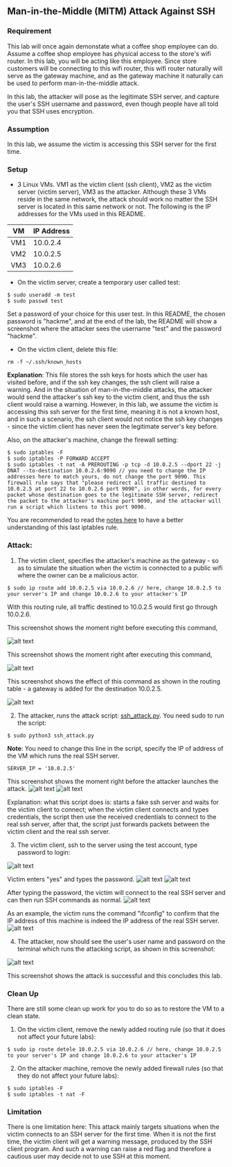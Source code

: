 ## Man-in-the-Middle (MITM) Attack Against SSH

### Requirement

This lab will once again demonstate what a coffee shop employee can do. Assume a coffee shop employee has physical access to the store's wifi router. In this lab, you will be acting like this employee. Since store customers will be connecting to this wifi router, this wifi router naturally will serve as the gateway machine, and as the gateway machine it naturally can be used to perform man-in-the-middle attack.

In this lab, the attacker will pose as the legitimate SSH server, and capture the user's SSH username and password, even though people have all told you that SSH uses encryption.

### Assumption

In this lab, we assume the victim is accessing this SSH server for the first time.

### Setup

- 3 Linux VMs. VM1 as the victim client (ssh client), VM2 as the victim server (victim server), VM3 as the attacker. Although these 3 VMs reside in the same network, the attack should work no matter the SSH server is located in this same network or not. The following is the IP addresses for the VMs used in this README.

| VM  |  IP Address  |
|-----|--------------|
| VM1 |  10.0.2.4    |
| VM2 |  10.0.2.5    |
| VM3 |  10.0.2.6    |

- On the victim server, create a temporary user called test:

```console
$ sudo useradd -m test
$ sudo passwd test
```

Set a password of your choice for this user test. In this README, the chosen password is "hackme", and at the end of the lab, the README will show a screenshot where the attacker sees the username "test" and the password "hackme".

- On the victim client, delete this file:

```console
rm -f ~/.ssh/known_hosts
```

**Explanation**: This file stores the ssh keys for hosts which the user has visited before, and if the ssh key changes, the ssh client will raise a warning. And in the situation of man-in-the-middle attacks, the attacker would send the attacker's ssh key to the victim client, and thus the ssh client would raise a warning. However, in this lab, we assume the victim is accessing this ssh server for the first time, meaning it is not a known host, and in such a scenario, the ssh client would not notice the ssh key changes - since the victim client has never seen the legitimate server's key before.

Also, on the attacker's machine, change the firewall setting:

```console
$ sudo iptables -F
$ sudo iptables -P FORWARD ACCEPT
$ sudo iptables -t nat -A PREROUTING -p tcp -d 10.0.2.5 --dport 22 -j DNAT --to-destination 10.0.2.6:9090 // you need to change the IP addresses here to match yours, do not change the port 9090. This firewall rule says that "please redirect all traffic destined to 10.0.2.5 at port 22 to 10.0.2.6 port 9090", in other words, for every packet whose destination goes to the legitimate SSH server, redirect the packet to the attacker's machine port 9090, and the attacker will run a script which listens to this port 9090.
```

You are recommended to read the [notes here](../../notes/firewall/iptables.md) to have a better understanding of this last iptables rule.

### Attack: 

1. The victim client, specifies the attacker's machine as the gateway - so as to simulate the situation when the victim is connected to a public wifi where the owner can be a malicious actor.

```console
$ sudo ip route add 10.0.2.5 via 10.0.2.6 // here, change 10.0.2.5 to your server's IP and change 10.0.2.6 to your attacker's IP
```

With this routing rule, all traffic destined to 10.0.2.5 would first go through 10.0.2.6.

This screenshot shows the moment right before executing this command, 

![alt text](lab-mitm-ssh-add-route-before-enter.png "before entering")

This screenshot shows the moment right after executing this command, 

![alt text](lab-mitm-ssh-add-route-after-enter.png "after entering")

This screenshot shows the effect of this command as shown in the routing table - a gateway is added for the destination 10.0.2.5.

![alt text](lab-mitm-ssh-routing-table.png "the routing table")

2. The attacker, runs the attack script: [ssh\_attack.py](ssh_attack.py). You need sudo to run the script:

```console
$ sudo python3 ssh_attack.py
```

**Note**: You need to change this line in the script, specify the IP of address of the VM which runs the real SSH server.

```console
SERVER_IP = '10.0.2.5'
```

This screenshot shows the moment right before the attacker launches the attack.
![alt text](lab-mitm-ssh-launch-attack-p1.png "launch attack, before enter")
![alt text](lab-mitm-ssh-launch-attack-p2.png "launch attack, after enter")

Explanation: what this script does is: starts a fake ssh server and waits for the victim client to connect; when the victim client connects and types credentials, the script then use the received credentials to connect to the real ssh server, after that, the script just forwards packets between the victim client and the real ssh server.

3. The victim client, ssh to the server using the test account, type password to login:

![alt text](lab-mitm-ssh-victim-ssh-p1.png "victim ssh connects")

Victim enters "yes" and types the password.
![alt text](lab-mitm-ssh-victim-ssh-p2.png "victim ssh connects")
![alt text](lab-mitm-ssh-victim-ssh-p3.png "victim ssh connects")

After typing the password, the victim will connect to the real SSH server and can then run SSH commands as normal.
![alt text](lab-mitm-ssh-victim-ssh-p4.png "victim ssh connects")

As an example, the victim runs the command "ifconfig" to confirm that the IP address of this machine is indeed the IP address of the real SSH server.
![alt text](lab-mitm-ssh-victim-ssh-p5.png "victim ssh connects")

4. The attacker, now should see the user's user name and password on the terminal which runs the attacking script, as shown in this screenshot:

![alt text](lab-mitm-ssh-final-success.png "lab is successful!")

This screenshot shows the attack is successful and this concludes this lab.

### Clean Up

There are still some clean up work for you to do so as to restore the VM to a clean state.

1. On the victim client, remove the newly added routing rule (so that it does not affect your future labs):

```console
$ sudo ip route detele 10.0.2.5 via 10.0.2.6 // here, change 10.0.2.5 to your server's IP and change 10.0.2.6 to your attacker's IP
```

2. On the attacker machine, remove the newly added firewall rules (so that they do not affect your future labs):

```console
$ sudo iptables -F
$ sudo iptables -t nat -F
```

### Limitation

There is one limitation here: This attack mainly targets situations when the victim connects to an SSH server for the first time. When it is not the first time, the victim client will get a warning message, produced by the SSH client program. And such a warning can raise a red flag and therefore a cautious user may decide not to use SSH at this moment.
